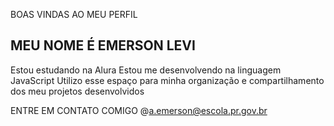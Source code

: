 BOAS VINDAS AO MEU PERFIL

MEU NOME É EMERSON LEVI
-
Estou estudando na Alura
Estou me desenvolvendo na linguagem JavaScript
Utilizo esse espaço para minha organização e compartilhamento dos meu projetos desenvolvidos

ENTRE EM CONTATO COMIGO 
@a.emerson@escola.pr.gov.br
